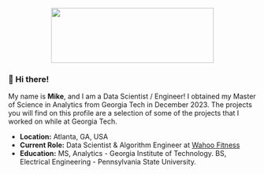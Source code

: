 <p align="center">
  <img width="330" height="112" src="https://github.com/mikecrist/mikecrist/assets/31662579/93c70632-1b25-4992-8d9c-84087cec1543">
</p>

### 👋 Hi there!
My name is **Mike**, and I am a Data Scientist / Engineer!  I obtained my Master of Science in Analytics from Georgia Tech in December 2023.  The projects you will find on this profile are a selection of some of the projects that I worked on while at Georgia Tech.

- **Location:** Atlanta, GA, USA
- **Current Role:** Data Scientist & Algorithm Engineer at [Wahoo Fitness]([https://www.acuitybrands.com/](https://www.wahoofitness.com/?utm_id=go_cmp-11606786090_adg-116067097631_ad-491002746212_kwd-360864506157_dev-c_ext-_prd-_mca-_sig-Cj0KCQjwnJfEBhCzARIsAIMtfKLTk0ptS7KZBSe9GB03rfJGgkE2-1IEsu4GU1pvMYBZRh1201MDWcIaAiL9EALw_wcB&utm_source=google&gad_source=1&gad_campaignid=11606786090&gbraid=0AAAAACzvpWKOoAVXMoBZ1ecjSCarht1jc&gclid=Cj0KCQjwnJfEBhCzARIsAIMtfKLTk0ptS7KZBSe9GB03rfJGgkE2-1IEsu4GU1pvMYBZRh1201MDWcIaAiL9EALw_wcB))
- **Education:** MS, Analytics - Georgia Institute of Technology.  BS, Electrical Engineering - Pennsylvania State University.


<!--
**mikecrist/mikecrist** is a ✨ _special_ ✨ repository because its `README.md` (this file) appears on your GitHub profile.

Here are some ideas to get you started:

- 🔭 I’m currently working on ...
- 🌱 I’m currently learning ...
- 👯 I’m looking to collaborate on ...
- 🤔 I’m looking for help with ...
- 💬 Ask me about ...
- 📫 How to reach me: ...
- 😄 Pronouns: ...
- ⚡ Fun fact: ...
-->
